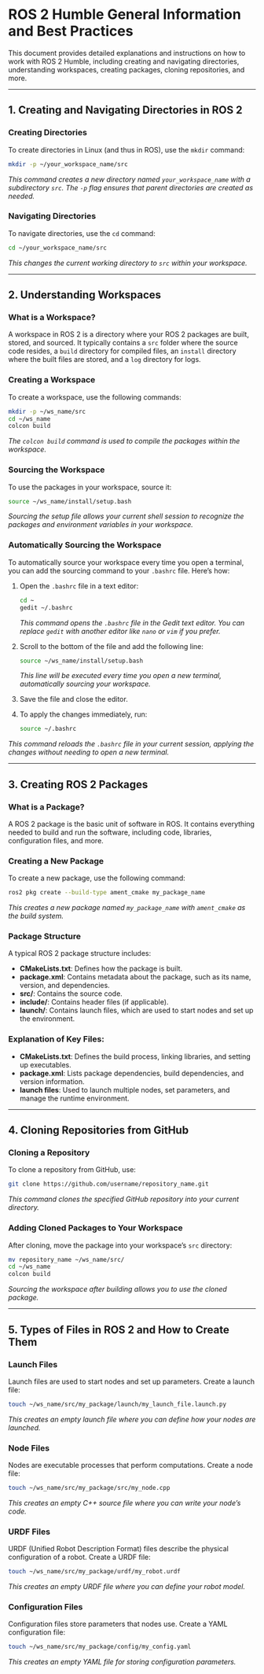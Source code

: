 # ROS 2 Humble General Information and Best Practices

This document provides detailed explanations and instructions on how to work with ROS 2 Humble, including creating and navigating directories, understanding workspaces, creating packages, cloning repositories, and more.

---

## 1. Creating and Navigating Directories in ROS 2

### Creating Directories
To create directories in Linux (and thus in ROS), use the `mkdir` command:
```bash
mkdir -p ~/your_workspace_name/src
```
*This command creates a new directory named `your_workspace_name` with a subdirectory `src`. The `-p` flag ensures that parent directories are created as needed.*

### Navigating Directories
To navigate directories, use the `cd` command:
```bash
cd ~/your_workspace_name/src
```
*This changes the current working directory to `src` within your workspace.*

---

## 2. Understanding Workspaces

### What is a Workspace?
A workspace in ROS 2 is a directory where your ROS 2 packages are built, stored, and sourced. It typically contains a `src` folder where the source code resides, a `build` directory for compiled files, an `install` directory where the built files are stored, and a `log` directory for logs.

### Creating a Workspace
To create a workspace, use the following commands:
```bash
mkdir -p ~/ws_name/src
cd ~/ws_name
colcon build
```
*The `colcon build` command is used to compile the packages within the workspace.*

### Sourcing the Workspace
To use the packages in your workspace, source it:
```bash
source ~/ws_name/install/setup.bash
```
*Sourcing the setup file allows your current shell session to recognize the packages and environment variables in your workspace.*

### Automatically Sourcing the Workspace
To automatically source your workspace every time you open a terminal, you can add the sourcing command to your `.bashrc` file. Here’s how:

1. Open the `.bashrc` file in a text editor:
   ```bash
   cd ~
   gedit ~/.bashrc
   ```
   *This command opens the `.bashrc` file in the Gedit text editor. You can replace `gedit` with another editor like `nano` or `vim` if you prefer.*

2. Scroll to the bottom of the file and add the following line:
   ```bash
   source ~/ws_name/install/setup.bash
   ```
   *This line will be executed every time you open a new terminal, automatically sourcing your workspace.*

3. Save the file and close the editor.

4. To apply the changes immediately, run:
   ```bash
   source ~/.bashrc
   ```

*This command reloads the `.bashrc` file in your current session, applying the changes without needing to open a new terminal.*

---

## 3. Creating ROS 2 Packages

### What is a Package?
A ROS 2 package is the basic unit of software in ROS. It contains everything needed to build and run the software, including code, libraries, configuration files, and more.

### Creating a New Package
To create a new package, use the following command:
```bash
ros2 pkg create --build-type ament_cmake my_package_name
```
*This creates a new package named `my_package_name` with `ament_cmake` as the build system.*

### Package Structure
A typical ROS 2 package structure includes:
- **CMakeLists.txt**: Defines how the package is built.
- **package.xml**: Contains metadata about the package, such as its name, version, and dependencies.
- **src/**: Contains the source code.
- **include/**: Contains header files (if applicable).
- **launch/**: Contains launch files, which are used to start nodes and set up the environment.

### Explanation of Key Files:
- **CMakeLists.txt**: Defines the build process, linking libraries, and setting up executables.
- **package.xml**: Lists package dependencies, build dependencies, and version information.
- **launch files**: Used to launch multiple nodes, set parameters, and manage the runtime environment.

---

## 4. Cloning Repositories from GitHub

### Cloning a Repository
To clone a repository from GitHub, use:
```bash
git clone https://github.com/username/repository_name.git
```
*This command clones the specified GitHub repository into your current directory.*

### Adding Cloned Packages to Your Workspace
After cloning, move the package into your workspace’s `src` directory:
```bash
mv repository_name ~/ws_name/src/
cd ~/ws_name
colcon build
```
*Sourcing the workspace after building allows you to use the cloned package.*

---

## 5. Types of Files in ROS 2 and How to Create Them

### Launch Files
Launch files are used to start nodes and set up parameters. Create a launch file:
```bash
touch ~/ws_name/src/my_package/launch/my_launch_file.launch.py
```
*This creates an empty launch file where you can define how your nodes are launched.*

### Node Files
Nodes are executable processes that perform computations. Create a node file:
```bash
touch ~/ws_name/src/my_package/src/my_node.cpp
```
*This creates an empty C++ source file where you can write your node’s code.*

### URDF Files
URDF (Unified Robot Description Format) files describe the physical configuration of a robot. Create a URDF file:
```bash
touch ~/ws_name/src/my_package/urdf/my_robot.urdf
```
*This creates an empty URDF file where you can define your robot model.*

### Configuration Files
Configuration files store parameters that nodes use. Create a YAML configuration file:
```bash
touch ~/ws_name/src/my_package/config/my_config.yaml
```
*This creates an empty YAML file for storing configuration parameters.*
